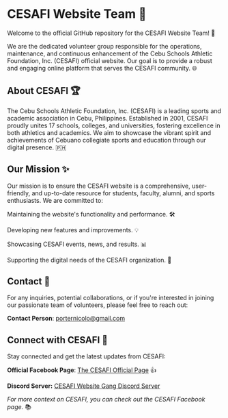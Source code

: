 # CESAFI Website Team 🚀
Welcome to the official GitHub repository for the CESAFI Website Team! 👋

We are the dedicated volunteer group responsible for the operations, maintenance, and continuous enhancement of the Cebu Schools Athletic Foundation, Inc. (CESAFI) official website. Our goal is to provide a robust and engaging online platform that serves the CESAFI community. 🌐

## About CESAFI 🏆
The Cebu Schools Athletic Foundation, Inc. (CESAFI) is a leading sports and academic association in Cebu, Philippines. Established in 2001, CESAFI proudly unites 17 schools, colleges, and universities, fostering excellence in both athletics and academics. We aim to showcase the vibrant spirit and achievements of Cebuano collegiate sports and education through our digital presence. 🇵🇭

## Our Mission ✨
Our mission is to ensure the CESAFI website is a comprehensive, user-friendly, and up-to-date resource for students, faculty, alumni, and sports enthusiasts. We are committed to:

Maintaining the website's functionality and performance. 🛠️

Developing new features and improvements. 💡

Showcasing CESAFI events, news, and results. 📊

Supporting the digital needs of the CESAFI organization. 🤝

## Contact 📧
For any inquiries, potential collaborations, or if you're interested in joining our passionate team of volunteers, please feel free to reach out:

**Contact Person**: porternicolo@gmail.com

## Connect with CESAFI 📱
Stay connected and get the latest updates from CESAFI:

**Official Facebook Page**: [The CESAFI Official Page](https://www.facebook.com/thecesafi/) 👍

**Discord Server:** [CESAFI Website Gang Discord Server](https://discord.gg/CdTFPCFRVr)

*For more context on CESAFI, you can check out the CESAFI Facebook page.* 📚
